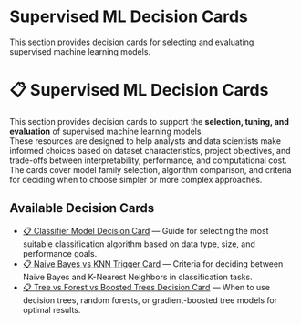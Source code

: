 # Supervised ML Decision Cards

This section provides decision cards for selecting and evaluating supervised machine learning models.
# 📋 Supervised ML Decision Cards

This section provides decision cards to support the **selection, tuning, and evaluation** of supervised machine learning models.  
These resources are designed to help analysts and data scientists make informed choices based on dataset characteristics, project objectives, and trade-offs between interpretability, performance, and computational cost.  
The cards cover model family selection, algorithm comparison, and criteria for deciding when to choose simpler or more complex approaches.

## Available Decision Cards

- [📋 Classifier Model Decision Card](📋%20Classifier%20Model%20Decision%20Card.md) — Guide for selecting the most suitable classification algorithm based on data type, size, and performance goals.
- [📋 Naive Bayes vs KNN Trigger Card](📋%20Naive%20Bayes%20vs%20KNN%20Trigger%20Card.md) — Criteria for deciding between Naive Bayes and K-Nearest Neighbors in classification tasks.
- [📋 Tree vs Forest vs Boosted Trees Decision Card](📋%20Tree%20vs%20Forest%20vs%20Boosted%20Trees%20Decision%20Card.md) — When to use decision trees, random forests, or gradient-boosted tree models for optimal results.